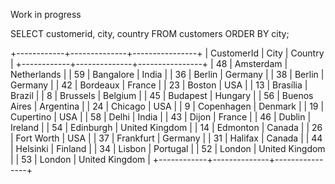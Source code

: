 Work in progress







SELECT customerid, city, country
FROM customers
ORDER BY city;

+------------+--------------+----------------+
| CustomerId | City         | Country        |
+------------+--------------+----------------+
|         48 | Amsterdam    | Netherlands    |
|         59 | Bangalore    | India          |
|         36 | Berlin       | Germany        |
|         38 | Berlin       | Germany        |
|         42 | Bordeaux     | France         |
|         23 | Boston       | USA            |
|         13 | Brasília     | Brazil         |
|          8 | Brussels     | Belgium        |
|         45 | Budapest     | Hungary        |
|         56 | Buenos Aires | Argentina      |
|         24 | Chicago      | USA            |
|          9 | Copenhagen   | Denmark        |
|         19 | Cupertino    | USA            |
|         58 | Delhi        | India          |
|         43 | Dijon        | France         |
|         46 | Dublin       | Ireland        |
|         54 | Edinburgh    | United Kingdom |
|         14 | Edmonton     | Canada         |
|         26 | Fort Worth   | USA            |
|         37 | Frankfurt    | Germany        |
|         31 | Halifax      | Canada         |
|         44 | Helsinki     | Finland        |
|         34 | Lisbon       | Portugal       |
|         52 | London       | United Kingdom |
|         53 | London       | United Kingdom |
+------------+--------------+----------------+
